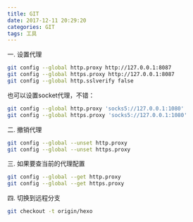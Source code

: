 ```yaml
---
title: GIT
date: 2017-12-11 20:29:20
categories: GIT
tags: 工具
---
```

一. 设置代理
```bash
git config --global http.proxy http://127.0.0.1:8087
git config --global https.proxy http://127.0.0.1:8087
git config --global http.sslverify false
```
<!--more-->
也可以设置socket代理，不错：
```bash
git config --global http.proxy 'socks5://127.0.0.1:1080'
git config --global https.proxy 'socks5://127.0.0.1:1080'
```

二. 撤销代理
```bash
git config --global --unset http.proxy
git config --global --unset https.proxy
```

三. 如果要查当前的代理配置
```bash
git config --global --get http.proxy
git config --global --get https.proxy
```

四. 切换到远程分支
```bash
git checkout -t origin/hexo
```